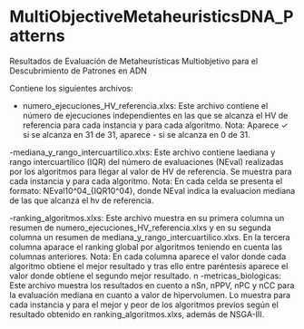# MultiObjectiveMetaheuristicsDNA_Patterns
Resultados de Evaluación de Metaheurísticas Multiobjetivo para el Descubrimiento de Patrones en ADN


Contiene los siguientes archivos:

- numero_ejecuciones_HV_referencia.xlxs: Este archivo contiene el número de ejecuciones independientes en las que se alcanza el HV de referencia para cada instancia y para cada algoritmo.
Nota: Aparece ✓ si se alcanza en 31 de 31, aparece - si se alcanza en 0 de 31.

-mediana_y_rango_intercuartilico.xlxs: Este archivo contiene laediana y rango intercuartílico (IQR) del número de evaluaciones (NEval) realizadas por los algoritmos para llegar al valor de HV de referencia. Se muestra para cada instancia y para cada algoritmo.
Nota: En cada celda se presenta el formato: NEval10^04_{IQR10^04}, donde NEval indica la evaluacion mediana de las que alcanza el hv de referencia.

-ranking_algoritmos.xlxs: Este archivo muestra en su primera columna un resumen de numero_ejecuciones_HV_referencia.xlxs y en su segunda columna un resumen de mediana_y_rango_intercuartilico.xlxs. En la tercera columna aparace el ranking global por algoritmos teniendo en cuenta las columnas anteriores.
Nota: En cada columna aparece el valor donde cada algoritmo obtiene el mejor resultado y tras ello entre paréntesis aparece el valor donde obtiene el segundo mejor resultado.
n
-metricas_biologicas: Este archivo muestra los resultados en cuento a nSn, nPPV, nPC y nCC para la evaluación mediana en cuanto a valor de hipervolumen. Lo muestra para cada instancia y para el mejor y peor de los algoritmos previos según el resultado obtenido en ranking_algoritmos.xlxs, además de NSGA-III.


